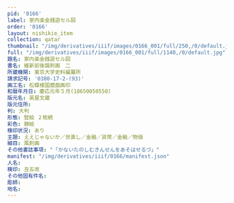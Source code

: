 ```yaml
---
pid: '0166'
label: 家内楽金銭遊セル図
order: '0166'
layout: nishikie_item
collection: qatar
thumbnail: "/img/derivatives/iiif/images/0166_001/full/250,/0/default.jpg"
full: "/img/derivatives/iiif/images/0166_001/full/1140,/0/default.jpg"
題名: 家内楽金銭遊セル図
書名: 維新前後諷刺画　二
所蔵機関: 東京大学史料編纂所
請求記号: '0380-17-2-(93)'
画工名: 松蝶楼国麿戯画印
和暦年月日: 慶応元年５月(18650050550)
版元名: 英屋文蔵
版元住所: 
判: 大判
形態: 竪絵 ２枚続
彩色: 錦絵
検印状況: あり
主題: ええじゃないか／世直し／金融／貨幣／金融／物価
細目: 風刺画
その他書誌事項: "「かないたのしむきんせんをあそはせるづ」"
manifest: "/img/derivatives/iiif/0166/manifest.json"
人名: 
検印: 丑五改
その他固有件名: 
彫師: 
地名: 
---
```

